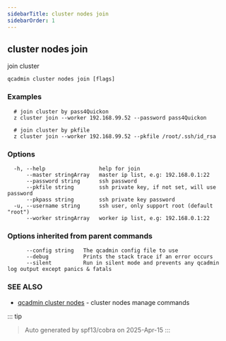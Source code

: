 ```yaml
---
sidebarTitle: cluster nodes join
sidebarOrder: 1
---
```


## cluster nodes join

join cluster

```
qcadmin cluster nodes join [flags]
```

### Examples

```
  # join cluster by pass4Quickon
  z cluster join --worker 192.168.99.52 --password pass4Quickon
  
  # join cluster by pkfile
  z cluster join --worker 192.168.99.52 --pkfile /root/.ssh/id_rsa
```

### Options

```
  -h, --help                 help for join
      --master stringArray   master ip list, e.g: 192.168.0.1:22
      --password string      ssh password
      --pkfile string        ssh private key, if not set, will use password
      --pkpass string        ssh private key password
  -u, --username string      ssh user, only support root (default "root")
      --worker stringArray   worker ip list, e.g: 192.168.0.1:22
```

### Options inherited from parent commands

```
      --config string   The qcadmin config file to use
      --debug           Prints the stack trace if an error occurs
      --silent          Run in silent mode and prevents any qcadmin log output except panics & fatals
```

### SEE ALSO

* [qcadmin cluster nodes](cluster_nodes.md)	 - cluster nodes manage commands

::: tip
>Auto generated by spf13/cobra on 2025-Apr-15
:::